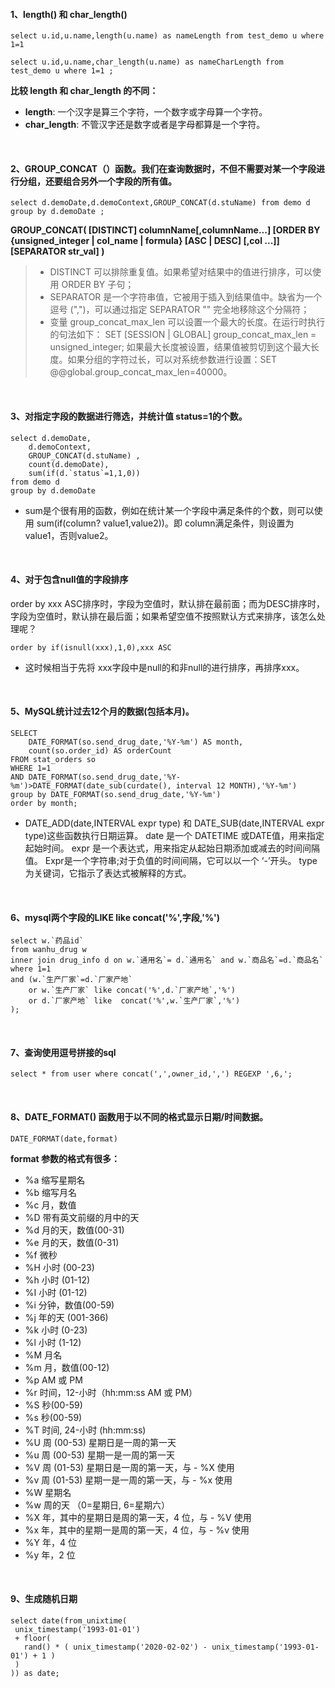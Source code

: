 #### 1、length() 和 char_length() 
```
select u.id,u.name,length(u.name) as nameLength from test_demo u where 1=1

select u.id,u.name,char_length(u.name) as nameCharLength from test_demo u where 1=1 ;
```

**比较 length 和 char_length 的不同：**

- **length**: 一个汉字是算三个字符，一个数字或字母算一个字符。
- **char_length**: 不管汉字还是数字或者是字母都算是一个字符。

<br/>

#### 2、GROUP_CONCAT（）函数。我们在查询数据时，不但不需要对某一个字段进行分组，还要组合另外一个字段的所有值。
```
select d.demoDate,d.demoContext,GROUP_CONCAT(d.stuName) from demo d group by d.demoDate ;
```

**GROUP_CONCAT(
    [DISTINCT] columnName[,columnName...]
    [ORDER BY {unsigned_integer | col_name | formula} [ASC | DESC] [,col ...]]
    [SEPARATOR str_val]
)**
> - DISTINCT 可以排除重复值。如果希望对结果中的值进行排序，可以使用 ORDER BY 子句；
> - SEPARATOR 是一个字符串值，它被用于插入到结果值中。缺省为一个逗号 (",")，可以通过指定 SEPARATOR "" 完全地移除这个分隔符；
> - 变量 group_concat_max_len 可以设置一个最大的长度。在运行时执行的句法如下： SET [SESSION | GLOBAL] group_concat_max_len = unsigned_integer;
如果最大长度被设置，结果值被剪切到这个最大长度。如果分组的字符过长，可以对系统参数进行设置：SET @@global.group_concat_max_len=40000。

<br/>

#### 3、对指定字段的数据进行筛选，并统计值  status=1的个数。
```
select d.demoDate,
	d.demoContext,
	GROUP_CONCAT(d.stuName) ,
	count(d.demoDate),
	sum(if(d.`status`=1,1,0)) 
from demo d 
group by d.demoDate 
```
- sum是个很有用的函数，例如在统计某一个字段中满足条件的个数，则可以使用 sum(if(column? value1,value2))。即 column满足条件，则设置为value1，否则value2。

<br/>

#### 4、对于包含null值的字段排序
order by xxx ASC排序时，字段为空值时，默认排在最前面；而为DESC排序时，字段为空值时，默认排在最后面；如果希望空值不按照默认方式来排序，该怎么处理呢？

```
order by if(isnull(xxx),1,0),xxx ASC
```
- 这时候相当于先将 xxx字段中是null的和非null的进行排序，再排序xxx。

<br/>

#### 5、MySQL统计过去12个月的数据(包括本月)。
```
SELECT 
	DATE_FORMAT(so.send_drug_date,'%Y-%m') AS month, 
	count(so.order_id) AS orderCount
FROM stat_orders so
WHERE 1=1
AND DATE_FORMAT(so.send_drug_date,'%Y-%m')>DATE_FORMAT(date_sub(curdate(), interval 12 MONTH),'%Y-%m')
group by DATE_FORMAT(so.send_drug_date,'%Y-%m')
order by month; 
```

- DATE_ADD(date,INTERVAL expr type) 和 DATE_SUB(date,INTERVAL expr type)这些函数执行日期运算。 date 是一个 DATETIME 或DATE值，用来指定起始时间。 expr 是一个表达式，用来指定从起始日期添加或减去的时间间隔值。  Expr是一个字符串;对于负值的时间间隔，它可以以一个 ‘-’开头。 type 为关键词，它指示了表达式被解释的方式。 

<br/>

#### 6、mysql两个字段的LIKE  like concat('%',字段,'%')
```
select w.`药品id`
from wanhu_drug w
inner join drug_info d on w.`通用名`= d.`通用名` and w.`商品名`=d.`商品名`
where 1=1
and (w.`生产厂家`=d.`厂家产地`
	or w.`生产厂家` like concat('%',d.`厂家产地`,'%')
	or d.`厂家产地` like  concat('%',w.`生产厂家`,'%')
);
```

<br/>

#### 7、查询使用逗号拼接的sql
```
select * from user where concat(',',owner_id,',') REGEXP ',6,';
```

<br/>

#### 8、DATE_FORMAT() 函数用于以不同的格式显示日期/时间数据。
```
DATE_FORMAT(date,format) 
```

**format 参数的格式有很多：**

- %a 缩写星期名
- %b	缩写月名
- %c	月，数值
- %D	带有英文前缀的月中的天
- %d	月的天，数值(00-31)
- %e	月的天，数值(0-31)
- %f	微秒
- %H	小时 (00-23)
- %h	小时 (01-12)
- %I	小时 (01-12)
- %i	分钟，数值(00-59)
- %j	年的天 (001-366)
- %k	小时 (0-23)
- %l	小时 (1-12)
- %M	月名
- %m	月，数值(00-12)
- %p	AM 或 PM
- %r	时间，12-小时（hh:mm:ss AM 或 PM）
- %S	秒(00-59)
- %s	秒(00-59)
- %T	时间, 24-小时 (hh:mm:ss)
- %U	周 (00-53) 星期日是一周的第一天
- %u	周 (00-53) 星期一是一周的第一天
- %V	周 (01-53) 星期日是一周的第一天，与 - %X 使用
- %v	周 (01-53) 星期一是一周的第一天，与 - %x 使用
- %W	星期名
- %w	周的天 （0=星期日, 6=星期六）
- %X	年，其中的星期日是周的第一天，4 位，与 - %V 使用
- %x	年，其中的星期一是周的第一天，4 位，与 - %v 使用
- %Y	年，4 位
- %y	年，2 位


<br/>

#### 9、生成随机日期
```
select date(from_unixtime(
 unix_timestamp('1993-01-01') 
 + floor(
   rand() * ( unix_timestamp('2020-02-02') - unix_timestamp('1993-01-01') + 1 )
 )
)) as date;
```